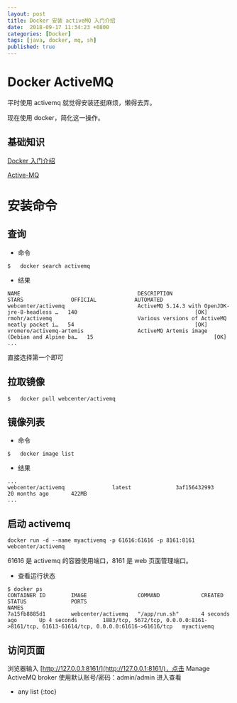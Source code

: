```yaml
---
layout: post
title: Docker 安装 activeMQ 入门介绍
date:  2018-09-17 11:34:23 +0800
categories: [Docker]
tags: [java, docker, mq, sh]
published: true
---
```


# Docker ActiveMQ

平时使用 activemq 就觉得安装还挺麻烦，懒得去弄。

现在使用 docker，简化这一操作。

## 基础知识

[Docker 入门介绍](https://houbb.github.io/2018/09/05/container-docker-hello)

[Active-MQ](https://houbb.github.io/2017/06/07/activemq)

# 安装命令

## 查询

- 命令

```
$   docker search activemq
```

- 结果

```
NAME                                     DESCRIPTION                                     STARS               OFFICIAL            AUTOMATED
webcenter/activemq                       ActiveMQ 5.14.3 with OpenJDK-jre-8-headless …   140                                     [OK]
rmohr/activemq                           Various versions of ActiveMQ neatly packet i…   54                                      [OK]
vromero/activemq-artemis                 ActiveMQ Artemis image (Debian and Alpine ba…   15                                      [OK]
...
```

直接选择第一个即可

## 拉取镜像

```
$   docker pull webcenter/activemq
```

## 镜像列表

- 命令

```
$   docker image list
```

- 结果

```
...
webcenter/activemq               latest              3af156432993        20 months ago       422MB
...
```
 
## 启动 activemq

```
docker run -d --name myactivemq -p 61616:61616 -p 8161:8161 webcenter/activemq
```

61616 是 activemq 的容器使用端口，8161 是 web 页面管理端口。

- 查看运行状态

```
$ docker ps
CONTAINER ID        IMAGE                COMMAND             CREATED             STATUS              PORTS                                                                                   NAMES
7a15fb8885d1        webcenter/activemq   "/app/run.sh"       4 seconds ago       Up 4 seconds        1883/tcp, 5672/tcp, 0.0.0.0:8161->8161/tcp, 61613-61614/tcp, 0.0.0.0:61616->61616/tcp   myactivemq
```

## 访问页面

浏览器输入 [http://127.0.0.1:8161/](http://127.0.0.1:8161/)，点击 Manage ActiveMQ broker 使用默认账号/密码：admin/admin 进入查看

* any list
{:toc}